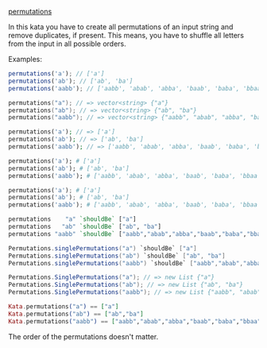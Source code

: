 [permutations](https://www.codewars.com/kata/5254ca2719453dcc0b00027d)

In this kata you have to create all permutations of an input string and remove duplicates, if present. This means, you have to shuffle all letters from the input in all possible orders.

Examples:

```javascript
permutations('a'); // ['a']
permutations('ab'); // ['ab', 'ba']
permutations('aabb'); // ['aabb', 'abab', 'abba', 'baab', 'baba', 'bbaa']
```
```cpp
permutations("a"); // => vector<string> {"a"}
permutations("ab"); // => vector<string> {"ab", "ba"}
permutations("aabb"); // => vector<string> {"aabb", "abab", "abba", "baab", "baba", "bbaa"}
```
```php
permutations('a'); // => ['a']
permutations('ab'); // => ['ab', 'ba']
permutations('aabb'); // => ['aabb', 'abab', 'abba', 'baab', 'baba', 'bbaa']
```
```ruby
permutations('a'); # ['a']
permutations('ab'); # ['ab', 'ba']
permutations('aabb'); # ['aabb', 'abab', 'abba', 'baab', 'baba', 'bbaa']
```
```python
permutations('a'); # ['a']
permutations('ab'); # ['ab', 'ba']
permutations('aabb'); # ['aabb', 'abab', 'abba', 'baab', 'baba', 'bbaa']
```
```haskell
permutations    "a" `shouldBe` ["a"]
permutations   "ab" `shouldBe` ["ab", "ba"]
permutations "aabb" `shouldBe` ["aabb","abab","abba","baab","baba","bbaa"]
```
```java
Permutations.singlePermutations("a") `shouldBe` ["a"]
Permutations.singlePermutations("ab") `shouldBe` ["ab", "ba"]
Permutations.singlePermutations("aabb") `shouldBe` ["aabb","abab","abba","baab","baba","bbaa"]
```
```csharp
Permutations.SinglePermutations("a"); // => new List {"a"}
Permutations.SinglePermutations("ab"); // => new List {"ab", "ba"}
Permutations.SinglePermutations("aabb"); // => new List {"aabb", "abab", "abba", "baab", "baba", "bbaa"}
```
```elixir
Kata.permutations("a") == ["a"]
Kata.permutations("ab") == ["ab","ba"]
Kata.permutations("aabb") == ["aabb","abab","abba","baab","baba","bbaa"]
```

The order of the permutations doesn't matter.
